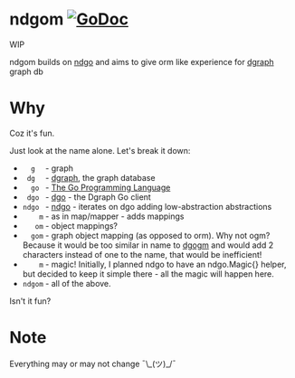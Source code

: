 # ndgom [![GoDoc](https://godoc.org/github.com/ppp225/mdgom?status.svg)](https://godoc.org/github.com/ppp225/ndgom)   

WIP

ndgom builds on [ndgo](https://github.com/ppp225/ndgo) and aims to give orm like experience for [dgraph](https://github.com/dgraph-io) graph db

# Why

Coz it's fun.

Just look at the name alone. Let's break it down:
* `  g  ` - graph
* ` dg  ` - [dgraph](https://github.com/dgraph-io), the graph database
* `  go ` - [The Go Programming Language](https://golang.org/)
* ` dgo ` - [dgo](https://github.com/dgraph-io/dgo) - the Dgraph Go client
* `ndgo ` - [ndgo](https://github.com/ppp225/ndgo) - iterates on dgo adding low-abstraction abstractions
* `    m` - as in map/mapper - adds mappings
* `   om` - object mappings?
* `  gom` - graph object mapping (as opposed to orm). Why not ogm? Because it would be too similar in name to [dgogm](https://github.com/akshaydeo/dgogm) and would add 2 characters instead of one to the name, that would be inefficient!
* `    m` - magic! Initially, I planned ndgo to have an ndgo.Magic{} helper, but decided to keep it simple there - all the magic will happen here.
* `ndgom` - all of the above.

Isn't it fun?

# Note

Everything may or may not change ¯\\\_(ツ)\_/¯
